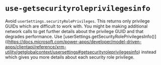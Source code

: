 # `use-getsecurityroleprivilegesinfo`

Avoid `userSettings.securityRolePrivileges`. This returns only privilege GUIDs which are difficult to work with. You might be making additional network calls to get further details about the privilege GUID and that degrades performance. Use [userSettings.getSecurityRolePrivilegesInfo()]((https://docs.microsoft.com/power-apps/developer/model-driven-apps/clientapi/reference/xrm-utility/getglobalcontext/usersettings#getsecurityroleprivilegesinfo) instead which gives you more details about each security role privilege.